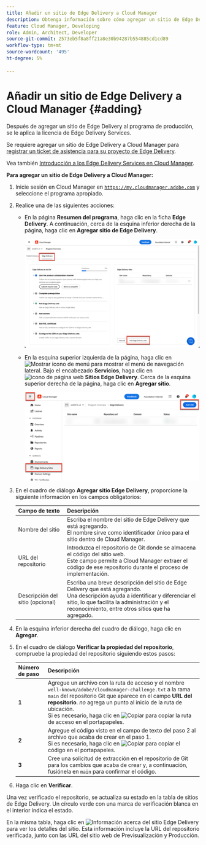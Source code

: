 ```yaml
---
title: Añadir un sitio de Edge Delivery a Cloud Manager
description: Obtenga información sobre cómo agregar un sitio de Edge Delivery a su programa de producción o programa de zona protegida.
feature: Cloud Manager, Developing
role: Admin, Architect, Developer
source-git-commit: 2573eb5f8a8ff21a8e30b94287b554885cd1cd89
workflow-type: tm+mt
source-wordcount: '495'
ht-degree: 5%

---
```



# Añadir un sitio de Edge Delivery a Cloud Manager {#adding}

Después de agregar un sitio de Edge Delivery al programa de producción, se le aplica la licencia de Edge Delivery Services.

Se requiere agregar un sitio de Edge Delivery a Cloud Manager para [registrar un ticket de asistencia para su proyecto de Edge Delivery](/help/edge/overview.md##support-ticket).

Vea también [Introducción a los Edge Delivery Services en Cloud Manager](/help/implementing/cloud-manager/edge-delivery/introduction-to-edge-delivery-services.md).

**Para agregar un sitio de Edge Delivery a Cloud Manager:**

1. Inicie sesión en Cloud Manager en [`https://my.cloudmanager.adobe.com`](https://my.cloudmanager.adobe.com/) y seleccione el programa apropiado.
1. Realice una de las siguientes acciones:

   * En la página **Resumen del programa**, haga clic en la ficha **Edge Delivery**. A continuación, cerca de la esquina inferior derecha de la página, haga clic en **Agregar sitio de Edge Delivery**.

     ![Agregar sitio de Edge Delivery desde la ficha Edge Delivery](/help/implementing/cloud-manager/assets/cm-eds-add1.png)

   * En la esquina superior izquierda de la página, haga clic en ![Mostrar icono de menú](https://spectrum.adobe.com/static/icons/workflow_18/Smock_ShowMenu_18_N.svg) para mostrar el menú de navegación lateral.
Bajo el encabezado **Servicios**, haga clic en ![icono de página web](https://spectrum.adobe.com/static/icons/workflow_18/Smock_WebPages_18_N.svg) **Sitios Edge Delivery**.
Cerca de la esquina superior derecha de la página, haga clic en **Agregar sitio**.

     ![Agregar sitio Edge Delivery desde el botón Sitios Edge Delivery](/help/implementing/cloud-manager/assets/cm-eds-add2.png)

1. En el cuadro de diálogo **Agregar sitio Edge Delivery**, proporcione la siguiente información en los campos obligatorios:

   | Campo de texto | Descripción |
   | - | --- |
   | Nombre del sitio | Escriba el nombre del sitio de Edge Delivery que está agregando.<br>El nombre sirve como identificador único para el sitio dentro de Cloud Manager. |
   | URL del repositorio | Introduzca el repositorio de Git donde se almacena el código del sitio web.<br>Este campo permite a Cloud Manager extraer el código de ese repositorio durante el proceso de implementación. |
   | Descripción del sitio (opcional) | Escriba una breve descripción del sitio de Edge Delivery que está agregando.<br>Una descripción ayuda a identificar y diferenciar el sitio, lo que facilita la administración y el reconocimiento, entre otros sitios que ha agregado. |

1. En la esquina inferior derecha del cuadro de diálogo, haga clic en **Agregar**.

1. En el cuadro de diálogo **Verificar la propiedad del repositorio**, compruebe la propiedad del repositorio siguiendo estos pasos:

   | Número de paso | Descripción |
   | - | - |
   | **1** | Agregue un archivo con la ruta de acceso y el nombre `well-known/adobe/cloudmanager-challenge.txt` a la rama `main` del repositorio Git que aparece en el campo **URL del repositorio**. *no* agrega un punto al inicio de la ruta de ubicación.<br>Si es necesario, haga clic en ![Copiar](https://spectrum.adobe.com/static/icons/workflow_18/Smock_Copy_18_N.svg) para copiar la ruta de acceso en el portapapeles. |
   | **2** | Agregue el código visto en el campo de texto del paso 2 al archivo que acaba de crear en el paso 1.<br>Si es necesario, haga clic en ![Copiar](https://spectrum.adobe.com/static/icons/workflow_18/Smock_Copy_18_N.svg) para copiar el código en el portapapeles. |
   | **3** | Cree una solicitud de extracción en el repositorio de Git para los cambios que acaba de crear y, a continuación, fusiónela en `main` para confirmar el código. |

1. Haga clic en **Verificar**.

Una vez verificado el repositorio, se actualiza su estado en la tabla de sitios de Edge Delivery. Un círculo verde con una marca de verificación blanca en el interior indica el estado.

En la misma tabla, haga clic en ![Información acerca del sitio Edge Delivery](https://spectrum.adobe.com/static/icons/workflow_18/Smock_InfoOutline_18_N.svg) para ver los detalles del sitio. Esta información incluye la URL del repositorio verificada, junto con las URL del sitio web de Previsualización y Producción.


